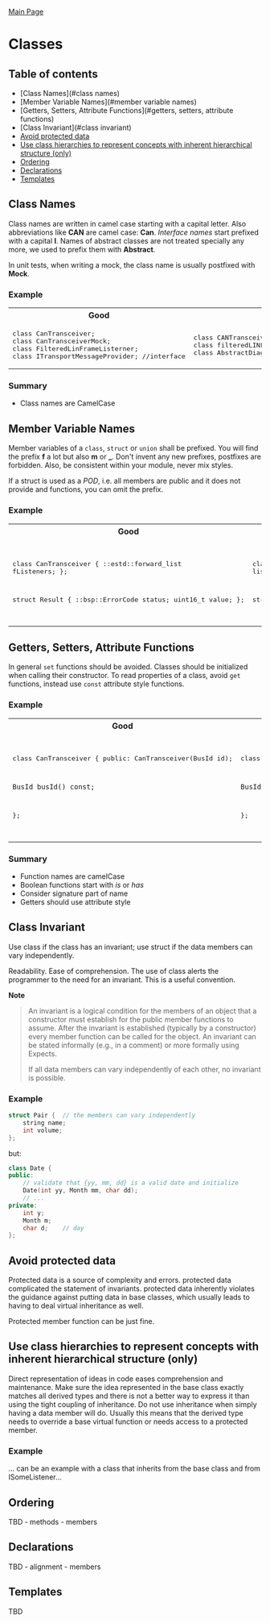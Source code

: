 [Main Page](../README.md)

# Classes

## Table of contents
* [Class Names](#class names)
* [Member Variable Names](#member variable names)
* [Getters, Setters, Attribute Functions](#getters, setters, attribute functions)
* [Class Invariant](#class invariant)
* [Avoid protected data](#avoid_protected_data)
* [Use class hierarchies to represent concepts with inherent hierarchical structure (only)](#)
* [Ordering](#ordering)
* [Declarations](#declarations)
* [Templates](#templates)

## Class Names
Class names are written in camel case starting with a capital letter. Also abbreviations like **CAN** are camel case: **Can**. 
_Interface names_ start prefixed with a capital **I**. Names of abstract classes are not treated specially any more, we used to prefix them with **Abstract**.

In unit tests, when writing a mock, the class name is usually postfixed with **Mock**.

### Example
<table>
<tr><th width="400px">Good</th><th width="400px">Bad</th></tr>
<tr><td>
<pre lang="cpp">
class CanTransceiver;
class CanTransceiverMock;
class FilteredLinFrameListerner;
class ITransportMessageProvider; //interface
</pre>
</td><td>
<pre lang="cpp">
class CANTransceiver;
class filteredLINFrameListener;
class AbstractDiagJob; //should be DiagJob
</pre>
</td></tr>
</table>

### Summary
* Class names are CamelCase

## Member Variable Names
Member variables of a `class`, `struct` or `union` shall be prefixed. You will
find the prefix **f** a lot but also **m** or **_**. Don't invent any new
prefixes, postfixes are forbidden. Also, be consistent within your module, never
mix styles.

If a struct is used as a *POD*, i.e. all members are public and it does not
provide and functions, you can omit the prefix.

### Example
<table>
<tr><th width="400px">Good</th><th width="400px">Bad</th></tr>
<tr><td>
<pre lang="cpp">

class CanTransceiver
{
    ::estd::forward_list<ICanFrameListener> fListeners;
};

struct Result
{
    ::bsp::ErrorCode status;
    uint16_t value;
};

</pre>
</td><td>
<pre lang="cpp">

class CanTransceiver
{
    ::estd::forward_list<ICanFrameListener> listeners;
};

struct Result
{
    ::bsp::ErrorCode Status;
    uint16_t value_;
};

</pre>
</td></tr>
</table>


## Getters, Setters, Attribute Functions
In general `set` functions should be avoided. Classes should be initialized
when calling their constructor. To read properties of a class, avoid `get`
functions, instead use `const` attribute style functions.

### Example
<table>
<tr><th width="400px">Good</th><th width="400px">Bad</th></tr>
<tr><td>
<pre lang="cpp">

class CanTransceiver
{
public:
    CanTransceiver(BusId id);

    BusId busId() const;
};

</pre>
</td><td>
<pre lang="cpp">

class CanTransceiver
{
public:
    void setBusId(BusId id);

    BusId getBusId() const;
};

</pre>
</td></tr>
</table>

### Summary
* Function names are camelCase
* Boolean functions start with _is_ or _has_
* Consider signature part of name
* Getters should use attribute style

## Class Invariant
Use class if the class has an invariant; use struct if the data members can vary independently.

Readability. Ease of comprehension. The use of class alerts the programmer to the need for an invariant. This is a useful convention.

**Note**
> An invariant is a logical condition for the members of an object that a constructor must establish for the public member functions to assume. 
> After the invariant is established (typically by a constructor) every member function can be called for the object. An invariant can be stated informally (e.g., in a comment) or more formally using Expects.
>
> If all data members can vary independently of each other, no invariant is possible.

### Example
```cpp
struct Pair {  // the members can vary independently
    string name;
    int volume;
};
```
but:
```cpp
class Date {
public:
    // validate that {yy, mm, dd} is a valid date and initialize
    Date(int yy, Month mm, char dd);
    // ...
private:
    int y;
    Month m;
    char d;    // day
};
```

## Avoid protected data
Protected data is a source of complexity and errors. protected data complicated the statement of invariants. 
protected data inherently violates the guidance against putting data in base classes, which usually leads to having to deal virtual inheritance as well.

Protected member function can be just fine.

## Use class hierarchies to represent concepts with inherent hierarchical structure (only)
Direct representation of ideas in code eases comprehension and maintenance. Make sure the idea represented in the base class exactly matches all derived types and there is not a better way to express it than using the tight coupling of inheritance.
Do not use inheritance when simply having a data member will do. Usually this means that the derived type needs to override a base virtual function or needs access to a protected member.

### Example
 ... can be an example with a class that inherits from the base class and from ISomeListener...

## Ordering
TBD
    - methods
    - members

## Declarations
TBD
    - alignment
    - members

## Templates
TBD

